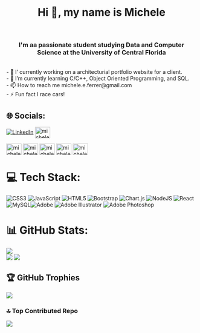  
<h1 align="center">Hi 👋, my name is Michele</h1><br>
<h3 align="center">I'm aa passionate student studying Data and Computer Science at the University of Central Florida</h3><br>
- 🔭 I’ currently working on a architecturial portfolio website for a client.<br>
- 🌱 I’m currently learning C/C++, Object Oriented Programming, and SQL.<br>
- 📫 How to reach me michele.e.ferrer@gmail.com<br>
- ⚡ Fun fact I race cars!<br>

## 🌐 Socials:
[![LinkedIn](https://img.shields.io/badge/LinkedIn-%230077B5.svg?logo=linkedin&logoColor=white)](https://linkedin.com/in/michele-ferrer05) 
<a href="https://www.leetcode.com/micheleferrer" target="blank"><img align="center" src="https://raw.githubusercontent.com/rahuldkjain/github-profile-readme-generator/master/src/images/icons/Social/leet-code.svg" alt="micheleferrer" height="30" width="40" /></a>
</p>
<a href="https://codepen.io/micheleferrer" target="blank"><img align="center" src="https://raw.githubusercontent.com/rahuldkjain/github-profile-readme-generator/master/src/images/icons/Social/codepen.svg" alt="micheleferrer" height="30" width="40" /></a>
<a href="https://stackoverflow.com/users/micheleferrer" target="blank"><img align="center" src="https://raw.githubusercontent.com/rahuldkjain/github-profile-readme-generator/master/src/images/icons/Social/stack-overflow.svg" alt="micheleferrer" height="30" width="40" /></a>
<a href="https://codesandbox.com/micheleferrer" target="blank"><img align="center" src="https://raw.githubusercontent.com/rahuldkjain/github-profile-readme-generator/master/src/images/icons/Social/codesandbox.svg" alt="micheleferrer" height="30" width="40" /></a>
<a href="https://www.codechef.com/users/micheleferrer" target="blank"><img align="center" src="https://cdn.jsdelivr.net/npm/simple-icons@3.1.0/icons/codechef.svg" alt="micheleferrer" height="30" width="40" /></a>
<a href="https://www.hackerrank.com/michele_e_ferrer" target="blank"><img align="center" src="https://raw.githubusercontent.com/rahuldkjain/github-profile-readme-generator/master/src/images/icons/Social/hackerrank.svg" alt="michele_e_ferrer" height="30" width="40" /></a>


# 💻 Tech Stack:
![CSS3](https://img.shields.io/badge/css3-%231572B6.svg?style=flat&logo=css3&logoColor=white) ![JavaScript](https://img.shields.io/badge/javascript-%23323330.svg?style=flat&logo=javascript&logoColor=%23F7DF1E) ![HTML5](https://img.shields.io/badge/html5-%23E34F26.svg?style=flat&logo=html5&logoColor=white)  ![Bootstrap](https://img.shields.io/badge/bootstrap-%238511FA.svg?style=flat&logo=bootstrap&logoColor=white) ![Chart.js](https://img.shields.io/badge/chart.js-F5788D.svg?style=flat&logo=chart.js&logoColor=white) ![NodeJS](https://img.shields.io/badge/node.js-6DA55F?style=flat&logo=node.js&logoColor=white) ![React](https://img.shields.io/badge/react-%2320232a.svg?style=flat&logo=react&logoColor=%2361DAFB) ![MySQL](https://img.shields.io/badge/mysql-4479A1.svg?style=flat&logo=mysql&logoColor=white)![Adobe](https://img.shields.io/badge/adobe-%23FF0000.svg?style=flat&logo=adobe&logoColor=white) ![Adobe Illustrator](https://img.shields.io/badge/adobe%20illustrator-%23FF9A00.svg?style=flat&logo=adobe%20illustrator&logoColor=white) ![Adobe Photoshop](https://img.shields.io/badge/adobe%20photoshop-%2331A8FF.svg?style=flat&logo=adobe%20photoshop&logoColor=white)
# 📊 GitHub Stats:
![](https://github-readme-streak-stats.herokuapp.com/?user=MicheleFerrer&theme=radical&hide_border=false)<br/>
![](https://github-readme-stats.vercel.app/api?username=MicheleFerrer&theme=radical&hide_border=false&include_all_commits=true&count_private=true)
![](https://github-readme-stats.vercel.app/api/top-langs/?username=MicheleFerrer&theme=radical&hide_border=false&include_all_commits=true&count_private=true&layout=compact)

## 🏆 GitHub Trophies
![](https://github-profile-trophy.vercel.app/?username=MicheleFerrer&theme=radical&no-frame=false&no-bg=false&margin-w=4)

### 🔝 Top Contributed Repo
![](https://github-contributor-stats.vercel.app/api?username=MicheleFerrer&limit=5&theme=dark&combine_all_yearly_contributions=true)

<!-- Proudly created with GPRM ( https://gprm.itsvg.in ) -->
